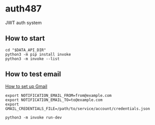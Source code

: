 # auth487
JWT auth system

## How to start

```shell
cd "$DATA_API_DIR"
python3 -m pip install invoke
python3 -m invoke --list
```

## How to test email

[How to set up Gmail](https://medium.com/lyfepedia/sending-emails-with-gmail-api-and-python-49474e32c81f)

```shell
export NOTIFICATION_EMAIL_FROM=from@example.com
export NOTIFICATION_EMAIL_TO=to@example.com
export GMAIL_CREDENTIALS_FILE=/path/to/service/account/credentials.json

python3 -m invoke run-dev
```
